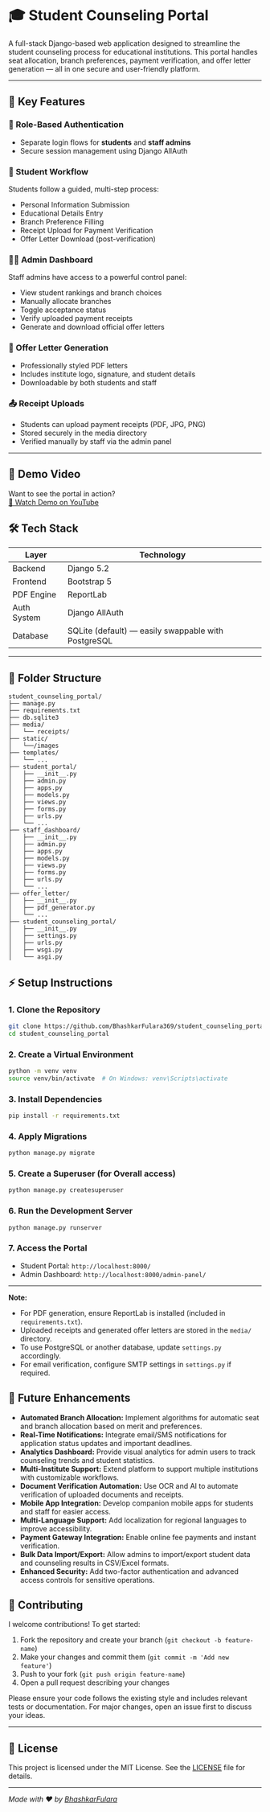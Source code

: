 # 🎓 Student Counseling Portal

A full-stack Django-based web application designed to streamline the student counseling process for educational institutions. This portal handles seat allocation, branch preferences, payment verification, and offer letter generation — all in one secure and user-friendly platform.

---

## 🚀 Key Features

### 🔐 Role-Based Authentication
- Separate login flows for **students** and **staff admins**
- Secure session management using Django AllAuth

### 📝 Student Workflow
Students follow a guided, multi-step process:
- Personal Information Submission
- Educational Details Entry
- Branch Preference Filling
- Receipt Upload for Payment Verification
- Offer Letter Download (post-verification)

### 🧑‍💼 Admin Dashboard
Staff admins have access to a powerful control panel:
- View student rankings and branch choices
- Manually allocate branches
- Toggle acceptance status
- Verify uploaded payment receipts
- Generate and download official offer letters

### 📄 Offer Letter Generation
- Professionally styled PDF letters
- Includes institute logo, signature, and student details
- Downloadable by both students and staff

### 📤 Receipt Uploads
- Students can upload payment receipts (PDF, JPG, PNG)
- Stored securely in the media directory
- Verified manually by staff via the admin panel

---


## 🎥 Demo Video

Want to see the portal in action?  
[🎥 Watch Demo on YouTube](https://youtu.be/p0coCATxlDU?si=p6p0vYWkU3MDy25h)

## 🛠️ Tech Stack

| Layer        | Technology         |
|--------------|--------------------|
| Backend      | Django 5.2         |
| Frontend     | Bootstrap 5        |
| PDF Engine   | ReportLab          |
| Auth System  | Django AllAuth     |
| Database     | SQLite (default) — easily swappable with PostgreSQL |

---

## 📁 Folder Structure
```
student_counseling_portal/
├── manage.py
├── requirements.txt
├── db.sqlite3
├── media/
│   └── receipts/
├── static/
│   └──/images
├── templates/
│   └── ...
├── student_portal/
│   ├── __init__.py
│   ├── admin.py
│   ├── apps.py
│   ├── models.py
│   ├── views.py
│   ├── forms.py
│   ├── urls.py
│   └── ...
├── staff_dashboard/
│   ├── __init__.py
│   ├── admin.py
│   ├── apps.py
│   ├── models.py
│   ├── views.py
│   ├── forms.py
│   ├── urls.py
│   └── ...
├── offer_letter/
│   ├── __init__.py
│   ├── pdf_generator.py
│   └── ...
├── student_counseling_portal/
│   ├── __init__.py
│   ├── settings.py
│   ├── urls.py
│   ├── wsgi.py
│   └── asgi.py
```


## ⚡ Setup Instructions

### 1. Clone the Repository
```bash
git clone https://github.com/BhashkarFulara369/student_counseling_portal.git
cd student_counseling_portal
```

### 2. Create a Virtual Environment
```bash
python -m venv venv
source venv/bin/activate  # On Windows: venv\Scripts\activate
```

### 3. Install Dependencies
```bash
pip install -r requirements.txt
```

### 4. Apply Migrations
```bash
python manage.py migrate
```

### 5. Create a Superuser (for Overall access)
```bash
python manage.py createsuperuser
```

### 6. Run the Development Server
```bash
python manage.py runserver
```

### 7. Access the Portal
- Student Portal: `http://localhost:8000/`
- Admin Dashboard: `http://localhost:8000/admin-panel/`

---

**Note:**  
- For PDF generation, ensure ReportLab is installed (included in `requirements.txt`).
- Uploaded receipts and generated offer letters are stored in the `media/` directory.
- To use PostgreSQL or another database, update `settings.py` accordingly.
- For email verification, configure SMTP settings in `settings.py` if required.

## 🌟 Future Enhancements

- **Automated Branch Allocation:** Implement algorithms for automatic seat and branch allocation based on merit and preferences.
- **Real-Time Notifications:** Integrate email/SMS notifications for application status updates and important deadlines.
- **Analytics Dashboard:** Provide visual analytics for admin users to track counseling trends and student statistics.
- **Multi-Institute Support:** Extend platform to support multiple institutions with customizable workflows.
- **Document Verification Automation:** Use OCR and AI to automate verification of uploaded documents and receipts.
- **Mobile App Integration:** Develop companion mobile apps for students and staff for easier access.
- **Multi-Language Support:** Add localization for regional languages to improve accessibility.
- **Payment Gateway Integration:** Enable online fee payments and instant verification.
- **Bulk Data Import/Export:** Allow admins to import/export student data and counseling results in CSV/Excel formats.
- **Enhanced Security:** Add two-factor authentication and advanced access controls for sensitive operations.

## 🤝 Contributing

I welcome contributions! To get started:

1. Fork the repository and create your branch (`git checkout -b feature-name`)
2. Make your changes and commit them (`git commit -m 'Add new feature'`)
3. Push to your fork (`git push origin feature-name`)
4. Open a pull request describing your changes

Please ensure your code follows the existing style and includes relevant tests or documentation. For major changes, open an issue first to discuss your ideas.

---

## 📄 License

This project is licensed under the MIT License. See the [LICENSE](LICENSE) file for details.

---

_Made with ❤️ by [BhashkarFulara](https://github.com/BhashkarFulara369)_

